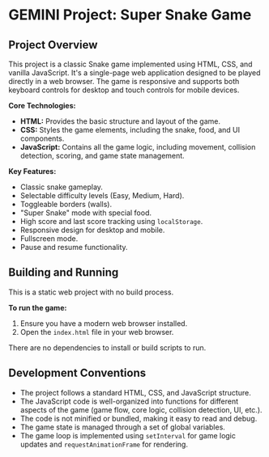 # GEMINI Project: Super Snake Game

## Project Overview

This project is a classic Snake game implemented using HTML, CSS, and vanilla JavaScript. It's a single-page web application designed to be played directly in a web browser. The game is responsive and supports both keyboard controls for desktop and touch controls for mobile devices.

**Core Technologies:**

*   **HTML:** Provides the basic structure and layout of the game.
*   **CSS:** Styles the game elements, including the snake, food, and UI components.
*   **JavaScript:** Contains all the game logic, including movement, collision detection, scoring, and game state management.

**Key Features:**

*   Classic snake gameplay.
*   Selectable difficulty levels (Easy, Medium, Hard).
*   Toggleable borders (walls).
*   "Super Snake" mode with special food.
*   High score and last score tracking using `localStorage`.
*   Responsive design for desktop and mobile.
*   Fullscreen mode.
*   Pause and resume functionality.

## Building and Running

This is a static web project with no build process.

**To run the game:**

1.  Ensure you have a modern web browser installed.
2.  Open the `index.html` file in your web browser.

There are no dependencies to install or build scripts to run.

## Development Conventions

*   The project follows a standard HTML, CSS, and JavaScript structure.
*   The JavaScript code is well-organized into functions for different aspects of the game (game flow, core logic, collision detection, UI, etc.).
*   The code is not minified or bundled, making it easy to read and debug.
*   The game state is managed through a set of global variables.
*   The game loop is implemented using `setInterval` for game logic updates and `requestAnimationFrame` for rendering.
